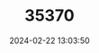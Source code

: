 ---
title: "35370"
category: "Chrysophyllum acreanum"
draft: false
date: 2024-02-22 13:03:50
languages:
  Portuguese: ["Guarajá"]
---